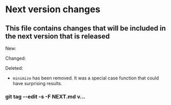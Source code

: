 # Next version changes
## This file contains changes that will be included in the next version that is released

New:

Changed:

Deleted:
  - `minimize` has been removed. It was a special case function that could have surprising results.

### git tag --edit -s -F NEXT.md v...
